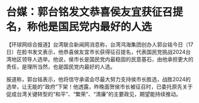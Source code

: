 # 台媒：郭台铭发文恭喜侯友宜获征召提名，称他是国民党内最好的人选

【环球网综合报道】台湾联合新闻网消息称，台湾鸿海集团创办人郭台铭今日（17日）在脸书发文表示，他恭喜侯友宜市长获得征召提名，代表国民党挑战2024台湾地区领导人选举。他说，侯市长是国民党内最稳固的民意基石，由他承担更大的责任，是理所当然，也是国民党内最好的人选。

报道称，郭台铭表示，他将信守承诺会尽最大努力支持侯市长胜选，战胜2024的选举，让无能的“政府”下架！他透露，昨晚面贺侯市长被征召时，已委托原先关于促成台湾关键转型的“和平”、“繁荣”、“清廉”的主要政见，期望能持续推动。


